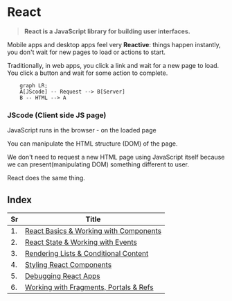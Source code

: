 # React

> **React is a JavaScript library for building user interfaces.**

Mobile apps and desktop apps feel very **Reactive**: things happen instantly, you don't wait for new pages to load or actions to start.

Traditionally, in web apps, you click a link and wait for a new page to load. You click a button and wait for some action to complete.

```mermaid
    graph LR;
    A[JScode] -- Request --> B[Server]
    B -- HTML --> A
```

### JScode (Client side JS page)
JavaScript runs in the browser - on the loaded page

You can manipulate the HTML structure (DOM) of the page.

We don't need to request a new HTML page using JavaScript itself because we can present(manipulating DOM) something different to user.

React does the same thing.

## Index

| Sr | Title |
|--|--------------------------------------------|
| 1. | [ React Basics & Working with Components](./ReadMeDocumentation/1.%20React%20Basics%20%26%20Working%20with%20Components.md) | 
| 2. | [ React State & Working with Events](./ReadMeDocumentation/2.%20React%20State%20%26%20Working%20with%20Events.md) |
| 3. | [ Rendering Lists & Conditional Content](./ReadMeDocumentation/3.%20Rendering%20Lists%20%26%20Conditional%20Content.md) |
| 4. | [ Styling React Components](./ReadMeDocumentation/4.%20Styling%20React%20Components.md) |
| 5. | [ Debugging React Apps](./ReadMeDocumentation/5.%20Debugging%20React%20Apps.md) |
| 6. | [ Working with Fragments, Portals & Refs](./ReadMeDocumentation/6.%20Working%20with%20Fragments%2C%20Portals%20%26%20Refs.md) |
